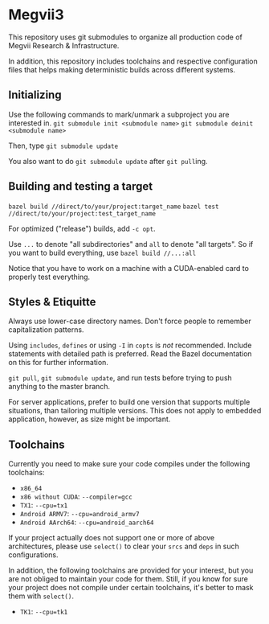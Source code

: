 Megvii3
=======
This repository uses git submodules to organize all production code of Megvii Research & Infrastructure.

In addition, this repository includes toolchains and respective configuration files that helps making deterministic builds across different systems.

Initializing
------------
Use the following commands to mark/unmark a subproject you are interested in.
`git submodule init <submodule name>`
`git submodule deinit <submodule name>`

Then, type
`git submodule update`

You also want to do `git submodule update` after `git pull`ing.

Building and testing a target
-----------------------------
`bazel build //direct/to/your/project:target_name`
`bazel test //direct/to/your/project:test_target_name`

For optimized ("release") builds, add `-c opt`.

Use `...` to denote "all subdirectories" and `all` to denote "all targets". So if you want to build everything, use
`bazel build //...:all`

Notice that you have to work on a machine with a CUDA-enabled card to properly test everything.

Styles & Etiquitte
------------------
Always use lower-case directory names. Don't force people to remember capitalization patterns.

Using `includes`, `defines` or using `-I` in `copts` is *not* recommended.
Include statements with detailed path is preferred. Read the Bazel documentation on this for further information.

`git pull`, `git submodule update`, and run tests before trying to push anything to the master branch.

For server applications, prefer to build one version that supports multiple situations, than tailoring multiple versions.
This does not apply to embedded application, however, as size might be important.

Toolchains
----------
Currently you need to make sure your code compiles under the following toolchains:
* `x86_64`
* `x86 without CUDA`: `--compiler=gcc`
* `TX1`: `--cpu=tx1`
* `Android ARMV7`: `--cpu=android_armv7`
* `Android AArch64`: `--cpu=android_aarch64`

If your project actually does not support one or more of above architectures, please use `select()` to clear your `srcs` and `deps` in such configurations.

In addition, the following toolchains are provided for your interest, but you are not obliged to maintain your code for them. Still, if you know for sure your project does not compile under certain toolchains, it's better to mask them with `select()`.
* `TK1`: `--cpu=tk1`
